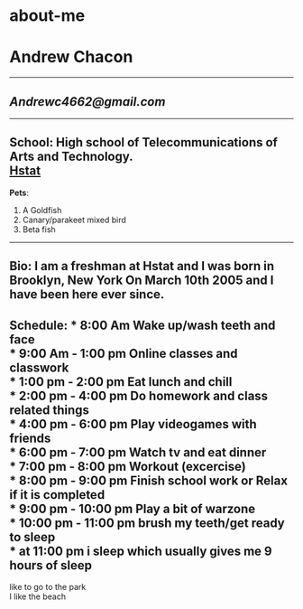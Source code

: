 # about-me
# Andrew Chacon
---
## _Andrewc4662@gmail.com_
---
School: High school of Telecommunications of Arts and Technology.  
[Hstat](https://www.hstat.org/)
---
**Pets**: 
1.  A Goldfish 
2.  Canary/parakeet mixed bird  
3.  Beta fish
---
Bio: I am a freshman at Hstat and I was born in Brooklyn, New York On March 10th **2005** and I have been here ever since.
---
Schedule:
          * 8:00 Am Wake up/wash teeth and face  
          * 9:00 Am - 1:00 pm Online classes and classwork  
          * 1:00 pm - 2:00 pm Eat lunch and chill  
          * 2:00 pm - 4:00 pm Do homework and class related things  
          * 4:00 pm - 6:00 pm Play videogames with friends  
          * 6:00 pm - 7:00 pm Watch tv and eat dinner  
          * 7:00 pm - 8:00 pm Workout (excercise)  
          * 8:00 pm - 9:00 pm Finish school work or Relax if it is completed  
          * 9:00 pm - 10:00 pm Play a bit of warzone  
          * 10:00 pm - 11:00 pm brush my teeth/get ready to sleep   
            * at 11:00 pm i sleep which usually gives me 9 hours of sleep
---
 like to go to the park  
I like the beach 